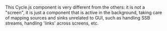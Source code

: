 This Cycle.js component is very different from the others: it is not a "screen", it is just a component that is active in the background, taking care of mapping sources and sinks unrelated to GUI, such as handling SSB streams, handling 'links' across screens, etc.
